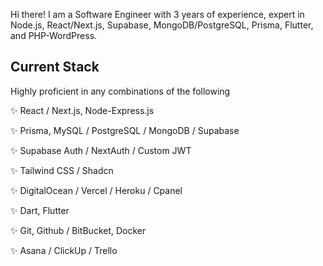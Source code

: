 Hi there! I am a Software Engineer with 3 years of experience, expert in Node.js, React/Next.js, Supabase, MongoDB/PostgreSQL, Prisma, Flutter, and PHP-WordPress.

## Current Stack

Highly proficient in any combinations of the following

✨ React / Next.js, Node-Express.js

✨ Prisma, MySQL / PostgreSQL / MongoDB / Supabase

✨ Supabase Auth / NextAuth / Custom JWT

✨ Tailwind CSS / Shadcn

✨ DigitalOcean / Vercel / Heroku / Cpanel

✨ Dart, Flutter

✨ Git, Github / BitBucket, Docker

✨ Asana / ClickUp / Trello
